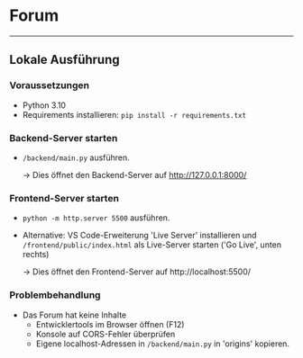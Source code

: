 # Forum
---

## Lokale Ausführung

### Voraussetzungen
- Python 3.10
- Requirements installieren: `pip install -r requirements.txt`

### Backend-Server starten
- `/backend/main.py` ausführen.

    → Dies öffnet den Backend-Server auf http://127.0.0.1:8000/  

### Frontend-Server starten
- `python -m http.server 5500` ausführen. 
- Alternative: VS Code-Erweiterung 'Live Server' installieren und `/frontend/public/index.html` als Live-Server starten ('Go Live', unten rechts)

    → Dies öffnet den Frontend-Server auf http://localhost:5500/    

### Problembehandlung
- Das Forum hat keine Inhalte
  - Entwicklertools im Browser öffnen (F12)
  - Konsole auf CORS-Fehler überprüfen 
  - Eigene localhost-Adressen in `/backend/main.py` in 'origins' kopieren.
